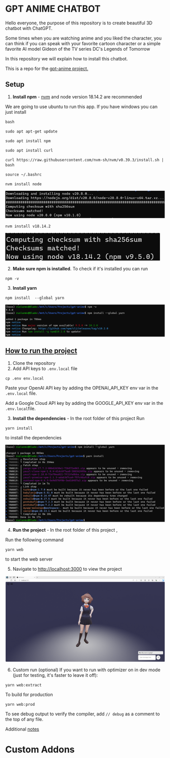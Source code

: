 # GPT ANIME CHATBOT

Hello everyone,  the purpose of this repository is to create  beautiful 3D chatbot with ChatGPT.

Some times when you are watching anime and you liked the character, you can think if you can speak with your favorite cartoon character or a simple favorite  AI model Gideon of  the TV series DC's Legends of Tomorrow

In this repository we will explain how to install 
this chatbot. 

This is a repo for the [gpt-anime project.](https://www.gpt-anime.com/)

## Setup

1. **Install npm** - [nvm](https://github.com/nvm-sh/nvm#installing-and-updating) and node version 18.14.2 are recommended 

We are going to use ubuntu to run this app. If you have windows you can just install 

```
bash
```

```
sudo apt apt-get update
```

```
sudo apt install npm 
```

```
sudo apt install curl 
```

```
curl https://raw.githubusercontent.com/nvm-sh/nvm/v0.39.3/install.sh | bash
```

```
source ~/.bashrc
```

```
nvm install node
```

![image-20231012111632468](assets/images/posts/README/image-20231012111632468.png)

```
nvm install v18.14.2
```

![image-20231012111731020](assets/images/posts/README/image-20231012111731020.png)

2. **Make sure npm is installed**. To check if it's installed you can run 

```
npm -v
```


3. **Install yarn** 

```
npm install  --global yarn
```

![image-20231012112026097](assets/images/posts/README/image-20231012112026097.png)

## [How to run the project]()

1. Clone the repository
2. Add API keys to `.env.local` file

```
cp .env env.local

```
Paste your  OpenAI API key  by adding the OPENAI_API_KEY env var in the `.env.local` file.

Add a Google Cloud API key by adding the GOOGLE_API_KEY env var in the `.env.local`file.

3. **Install the dependencies** - In the root folder of this project  Run 

```
yarn install
```
to install the dependencies

![image-20231012152607271](assets/images/posts/README/image-20231012152607271.png)

4. **Run the project** -  In the root folder of this project , 

Run the following command
```
yarn web
```
to start the web server


5. Navigate to [http://localhost:3000](http://localhost:3000) to view the project


![image-20231018212337313](assets/images/posts/README/image-20231018212337313.png)


6. Custom run (optional)
If you want to run with optimizer on in dev mode (just for testing, it's faster to leave it off):  

```
yarn web:extract
```

To build for production 

```
yarn web:prod
```

To see debug output to verify the compiler, add `// debug` as a comment to the top of any file.

Additional [notes](./notes/README.md)

# Custom Addons

